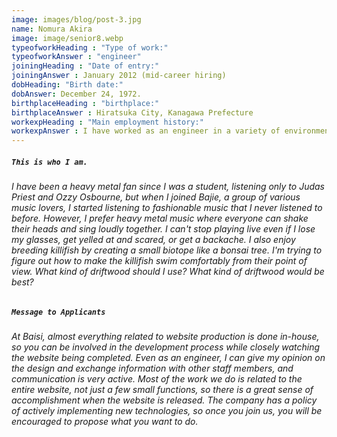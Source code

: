 ```yaml
---
image: images/blog/post-3.jpg
name: Nomura Akira
image: image/senior8.webp
typeofworkHeading : "Type of work:"
typeofworkAnswer : "engineer"
joiningHeading : "Date of entry:"
joiningAnswer : January 2012 (mid-career hiring)
dobHeading: "Birth date:"
dobAnswer: December 24, 1972.
birthplaceHeading : "birthplace:"
birthplaceAnswer : Hiratsuka City, Kanagawa Prefecture
workexpHeading : "Main employment history:"
workexpAnswer : I have worked as an engineer in a variety of environments and work styles, including telecommunication companies, system companies, web production companies, and freelancers. I can use almost 10 different languages. 
---
```


##### **`This is who I am.`**

###### I have been a heavy metal fan since I was a student, listening only to Judas Priest and Ozzy Osbourne, but when I joined Bajie, a group of various music lovers, I started listening to fashionable music that I never listened to before. However, I prefer heavy metal music where everyone can shake their heads and sing loudly together. I can't stop playing live even if I lose my glasses, get yelled at and scared, or get a backache. I also enjoy breeding killifish by creating a small biotope like a bonsai tree. I'm trying to figure out how to make the killifish swim comfortably from their point of view. What kind of driftwood should I use? What kind of driftwood would be best?

##### **`Message to Applicants`**

###### At Baisi, almost everything related to website production is done in-house, so you can be involved in the development process while closely watching the website being completed. Even as an engineer, I can give my opinion on the design and exchange information with other staff members, and communication is very active. Most of the work we do is related to the entire website, not just a few small functions, so there is a great sense of accomplishment when the website is released. The company has a policy of actively implementing new technologies, so once you join us, you will be encouraged to propose what you want to do.
&nbsp;

